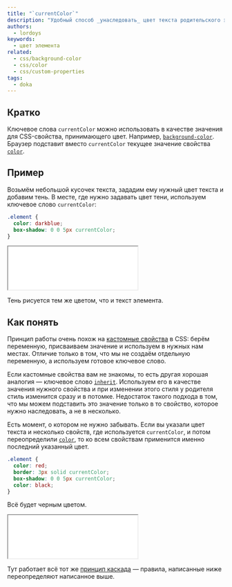 ```yaml
---
title: "`currentColor`"
description: "Удобный способ _унаследовать_ цвет текста родительского элемента."
authors:
  - lordoys
keywords:
  - цвет элемента
related:
  - css/background-color
  - css/color
  - css/custom-properties
tags:
  - doka
---
```


## Кратко

Ключевое слова `currentColor` можно использовать в качестве значения для CSS-свойства, принимающего цвет. Например, [`background-color`](/css/background-color/). Браузер подставит вместо `currentColor` текущее значение свойства [`color`](/css/color/).

## Пример

Возьмём небольшой кусочек текста, зададим ему нужный цвет текста и добавим тень. В месте, где нужно задавать цвет тени, используем ключевое слово `currentColor`:

```css
.element {
  color: darkblue;
  box-shadow: 0 0 5px currentColor;
}
```

<iframe title="Цвет тени по тексту" src="demos/basic/" height="100"></iframe>

Тень рисуется тем же цветом, что и текст элемента.

## Как понять

Принцип работы очень похож на [кастомные свойства](/css/custom-properties/) в CSS: берём переменную, присваиваем значение и используем в нужных нам местах. Отличие только в том, что мы не создаём отдельную переменную, а используем готовое ключевое слово.

Если кастомные свойства вам не знакомы, то есть другая хорошая аналогия — ключевое слово [`inherit`](/css/global-keywords/#inherit). Используем его в качестве значения нужного свойства и при изменении этого стиля у родителя стиль изменится сразу и в потомке. Недостаток такого подхода в том, что мы можем подставить это значение только в то свойство, которое нужно наследовать, а не в несколько.

Есть момент, о котором не нужно забывать. Если вы указали цвет текста и несколько свойств, где используется `currentColor`, и потом переопределили [`color`](/css/color/), то ко всем свойствам применится именно последний указанный цвет.

```css
.element {
  color: red;
  border: 3px solid currentColor;
  box-shadow: 0 0 5px currentColor;
  color: black;
}
```

Всё будет черным цветом.

<iframe title="Пример каскада" src="demos/supplemental/" height="100"></iframe>

Тут работает всё тот же [принцип каскада](/css/cascade/) — правила, написанные ниже переопределяют написанное выше.

